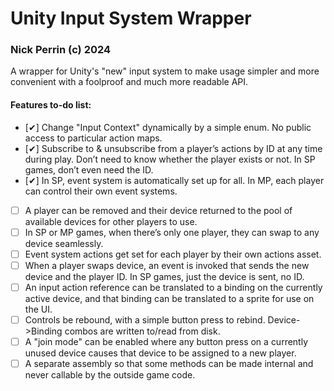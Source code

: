 # Unity Input System Wrapper
### Nick Perrin (c) 2024

A wrapper for Unity's "new" input system to make usage simpler and more convenient with a foolproof and much more readable API.

#### Features to-do list:
- [✔] Change "Input Context" dynamically by a simple enum. No public access to particular action maps.
- [✔] Subscribe to & unsubscribe from a player’s actions by ID at any time during play. Don’t need to know whether the player exists or not. In SP games, don’t even need the ID.
- [✔] In SP, event system is automatically set up for all. In MP, each player can control their own event systems.
- [ ] A player can be removed and their device returned to the pool of available devices for other players to use.
- [ ] In SP or MP games, when there’s only one player, they can swap to any device seamlessly.
- [ ] Event system actions get set for each player by their own actions asset.
- [ ] When a player swaps device, an event is invoked that sends the new device and the player ID. In SP games, just the device is sent, no ID.
- [ ] An input action reference can be translated to a binding on the currently active device, and that binding can be translated to a sprite for use on the UI.
- [ ] Controls be rebound, with a simple button press to rebind. Device->Binding combos are written to/read from disk.
- [ ] A "join mode" can be enabled where any button press on a currently unused device causes that device to be assigned to a new player.
- [ ] A separate assembly so that some methods can be made internal and never callable by the outside game code.
